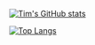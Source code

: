 [![Tim's GitHub stats](https://github-readme-stats.vercel.app/api?username=btaidm)](https://github.com/anuraghazra/github-readme-stats)

[![Top Langs](https://github-readme-stats.vercel.app/api/top-langs/?username=btaidm&layout=compact&hide=Jupyter+Notebook&langs_count=9&exclude_repo=TSP-Project,ProfConn,TaskNumHider,btaidm.github.io,Bonzai2015,JetsonTK1-Kernel-Grinch,qmk_firmware,aravis,linenoise,nanogui)](https://github.com/anuraghazra/github-readme-stats)

